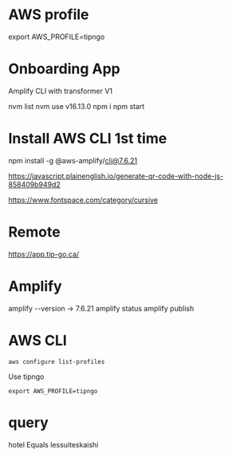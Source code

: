 # AWS profile

export AWS_PROFILE=tipngo

# Onboarding App


Amplify CLI with transformer V1

nvm list
nvm use v16.13.0
npm i
npm start

# Install AWS CLI 1st time
npm install -g @aws-amplify/cli@7.6.21

https://javascript.plainenglish.io/generate-qr-code-with-node-js-858409b949d2

https://www.fontspace.com/category/cursive

# Remote
https://app.tip-go.ca/


# Amplify

amplify --version -> 7.6.21
amplify status
amplify publish

# AWS CLI

```
aws configure list-profiles
```

Use tipngo

```
export AWS_PROFILE=tipngo
```

# query 

hotel Equals lessuiteskaishi